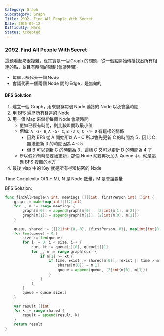 ```yaml
---
Category: Graph
Subcategory: Graph
Title: 2092. Find All People With Secret
Date: 2025-09-12
Difficulty: Hard
Status: Accepted
---
```

### [2092. Find All People With Secret]

這題看起來很複雜，但其實是一個 Graph 的問題，從一個點開始傳播找出所有相連的點，並且有時間的限制(會議時間)。
-   每個人都代表一個 Node
-   會議代表一個兩個 Node 間的 Edge，是無向的

#### BFS Solution

1.  建立一個 Graph，用來儲存每個 Node 連接的 Node 以及會議時間
2.  用 BFS 遍歷所有相連的 Node
3.  用一個 Map 來儲存每個 Node 會議時間
    -   假如已經有時間，則比較時間取最小值
    -   例如: `A -2- B`, `A -5- C`, `B -3 C`, `C -4- D` 有這樣的關係
        -   因為 BFS 從 A 開始所以 A - C 所以會先更新 C 的時間為 5，因此 C 無法更新 D 的時間因為 4 < 5
        -   但 B 可以更新 C 的時間為 3，這樣 C 又可以更新 D 的時間為 4 了
    -   所以假如有時間要被更新，那個 Node 就要再次加入 Queue 中，就是這題 BFS 複雜的地方
4.  最後 Map 中的 Key 就是所有得知秘密的 Node

Time Complexity O(N + M), N 是 Node 數量，M 是會議數量

BFS Solution:
```go
func findAllPeople(n int, meetings [][]int, firstPerson int) []int {
	graph := make(map[int][][2]int)
	for _, m := range meetings {
		graph[m[0]] = append(graph[m[0]], [2]int{m[1], m[2]})
		graph[m[1]] = append(graph[m[1]], [2]int{m[0], m[2]})
	}

	queue, shared := [][2]int{{0, 0}, {firstPerson, 0}}, map[int]int{0: 0, firstPerson: 0}
	for len(queue) > 0 {
		size := len(queue)
		for i := 0; i < size; i++ {
			cur, kt := queue[i][0], queue[i][1]
			for _, m := range graph[cur] {
				if m[1] >= kt {
					if time, exist := shared[m[0]]; !exist || time > m[1] {
						shared[m[0]] = m[1]
						queue = append(queue, [2]int{m[0], m[1]})
					}
				}
			}
		}
		queue = queue[size:]
	}

	var result []int
	for k := range shared {
		result = append(result, k)
	}
	return result
}
```

[2092. Find All People With Secret]: https://leetcode.com/problems/find-all-people-with-secret/

